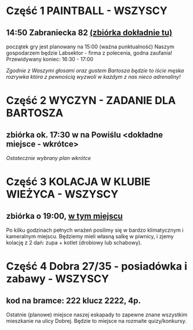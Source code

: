 # Część 1 PAINTBALL - WSZYSCY
## 14:50 Zabraniecka 82 [(zbiórka dokładnie tu)](https://www.google.com/maps/place/Paintball+Warszawa+Hala+Labsektor/@52.261981,21.0685549,261a,35y,292.21h,8.88t/data=!3m1!1e3!4m12!1m6!3m5!1s0x471ecb5cf4a4b665:0x4197eac84cfaf00f!2sPaintball+Warszawa+Hala+Labsektor!8m2!3d52.2622001!4d21.0675929!3m4!1s0x471ecb5cf4a4b665:0x4197eac84cfaf00f!8m2!3d52.2622001!4d21.0675929?hl=pl-PL)
początek gry jest planowany na 15:00 (ważna punktualność)
Naszym gospodarzem będzie Labsektor - firma z polecenia, godna zaufania!
Przewidywany koniec: 16:30 - 17:00

_Zgodnie z Waszymi głosami oraz gustem Bartosza będzie to iście męska rozrywka która z pewnością wyzwoli w każdym z nas nieco adrenaliny!_



# Część 2 WYCZYN - ZADANIE DLA BARTOSZA
## zbiórka ok. 17:30 w na Powiślu <dokładne miejsce - wkrótce>

_Ostatecznie wybrany plan wkrótce_

# Część 3 KOLACJA W KLUBIE WIEŻYCA - WSZYSCY
## zbiórka o 19:00, [w tym miejscu](https://www.google.com/maps/place/Klub+Wie%C5%BCyca/@52.2327881,21.0246812,717m/data=!3m2!1e3!4b1!4m5!3m4!1s0x471eccf7a3ddf803:0x8a8e21678b518509!8m2!3d52.2328533!4d21.0268323?hl=pl-PL)
Po kilku godzinach pełnych wrażeń posilimy się w bardzo klimatycznym i kameralnym miejscu.
Będziemy mieli własną salkę w piwnicy, i zjemy kolację z 2 dań: zupa + kotlet (drobiowy lub schabowy).


# Część 4 Dobra 27/35 - posiadówka i zabawy - WSZYSCY
## kod na bramce: 222 klucz 2222, 4p.
Ostatnie (planowe) miejsce naszej eskapady to zapewne znane wszystkim mieszkanie na ulicy Dobrej.
Będzie to miejsce na rozmaite quizy/konkursy.



